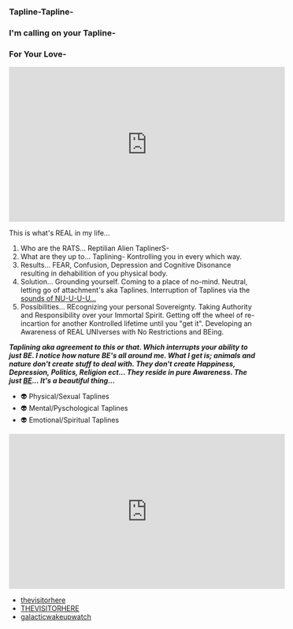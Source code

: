 ### Tapline-Tapline-
### I'm calling on your Tapline-
### For Your Love-


<iframe width="560" height="315" src="https://www.youtube.com/embed/lxlZWrac-bQ" frameborder="0" allow="accelerometer; autoplay; encrypted-media; gyroscope; picture-in-picture" allowfullscreen></iframe>



This is what's REAL in my life...


1.  Who are the RATS...  Reptilian Alien TaplinerS-  
2.  What are they up to...  Taplining-  Kontrolling you in every which way.
3.  Results...  FEAR, Confusion, Depression and Cognitive Disonance resulting in dehabilition of you physical body. 
4.  Solution...  Grounding yourself. Coming to a place of no-mind. Neutral, letting go of attachment's aka Taplines. Interruption of Taplines via the <a href="https://www.youtube.com/watch?v=-XGDHayyECU" target="_blank">sounds of NU-U-U-U...</a> 
5.  Possibilities...  REcognizing your personal Sovereignty.  Taking Authority and Responsibility over your Immortal Spirit. Getting off the wheel of re-incartion for another Kontrolled lifetime until you "get it". Developing an Awareness of REAL UNIverses with No Restrictions and BEing.  


___Taplining aka agreement to this or that.  Which interrupts your ability to just BE. I notice how nature BE's all around me.  What I get is; animals and nature don't create stuff to deal with.  They don't create Happiness, Depression, Politics, Religion ect... They reside in pure Awareness.  The just <a href="https://www.youtube.com/watch?v=Evht41pyNGU/" target=" blank">BE</a>...  It's a beautiful thing...___


- :alien:  Physical/Sexual Taplines
- :alien:  Mental/Pyschological Taplines
- :alien:  Emotional/Spiritual Taplines


<iframe width="560" height="315" src="https://www.youtube.com/embed/videoseries?list=PL8xPT6VXv6UfW5N-ejcaHzDK4OR3vF1kx" frameborder="0" allow="accelerometer; autoplay; encrypted-media; gyroscope; picture-in-picture" allowfullscreen></iframe>


-  <a href="https://www.instagram.com/_thevisitorhere/" target=" blank">thevisitorhere</a>
-  <a href="https://twitter.com/_THEVISITORHERE/" target=" blank">THEVISITORHERE</a>
-  <a href="http://galacticwakeupwatch.strikingly.com/" target=" blank">galacticwakeupwatch</a>


